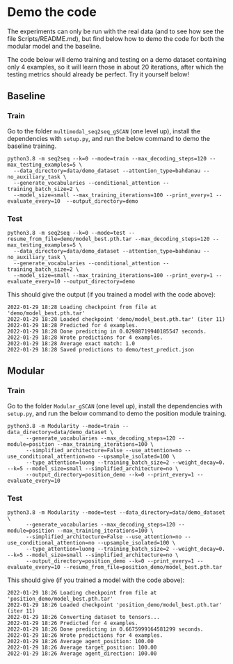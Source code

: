 # Demo the code
The experiments can only be run with the real data (and to see how see the file Scripts/README.md), but find below how to demo the code for both the modular model and the baseline.

The code below will demo training and testing on a demo dataset containing only 4 examples, so it will learn those in about 20 iterations, after which
the testing metrics should already be perfect. Try it yourself below!

## Baseline

### Train

Go to the folder `multimodal_seq2seq_gSCAN` (one level up), install the dependencies with `setup.py`, and run the below command to demo the baseline training.
```
python3.8 -m seq2seq --k=0 --mode=train --max_decoding_steps=120 --max_testing_examples=5 \
  --data_directory=data/demo_dataset --attention_type=bahdanau --no_auxiliary_task \
  --generate_vocabularies --conditional_attention --training_batch_size=2 \
  --model_size=small --max_training_iterations=100 --print_every=1 --evaluate_every=10  --output_directory=demo
```

### Test

```
python3.8 -m seq2seq --k=0 --mode=test --resume_from_file=demo/model_best.pth.tar --max_decoding_steps=120 --max_testing_examples=5 \
  --data_directory=data/demo_dataset --attention_type=bahdanau --no_auxiliary_task \
  --generate_vocabularies --conditional_attention --training_batch_size=2 \
  --model_size=small --max_training_iterations=100 --print_every=1 --evaluate_every=10 --output_directory=demo
```

This should give the output (if you trained a model with the code above):

```
2022-01-29 18:28 Loading checkpoint from file at 'demo/model_best.pth.tar'
2022-01-29 18:28 Loaded checkpoint 'demo/model_best.pth.tar' (iter 11)
2022-01-29 18:28 Predicted for 4 examples.
2022-01-29 18:28 Done predicting in 0.02988719940185547 seconds.
2022-01-29 18:28 Wrote predictions for 4 examples.
2022-01-29 18:28 Average exact match: 1.0
2022-01-29 18:28 Saved predictions to demo/test_predict.json
```

## Modular

### Train

Go to the folder `Modular_gSCAN` (one level up), install the dependencies with `setup.py`, and run the below command to demo the position module training.

```
python3.8 -m Modularity --mode=train --data_directory=data/demo_dataset \
      --generate_vocabularies --max_decoding_steps=120 --module=position --max_training_iterations=100 \
      --simplified_architecture=False --use_attention=no --use_conditional_attention=no --upsample_isolated=100 \
      --type_attention=luong --training_batch_size=2 --weight_decay=0. --k=5 --model_size=small --simplified_architecture=no \
      --output_directory=position_demo --k=0 --print_every=1 --evaluate_every=10
```

### Test

```
python3.8 -m Modularity --mode=test --data_directory=data/demo_dataset \
      --generate_vocabularies --max_decoding_steps=120 --module=position --max_training_iterations=100 \
      --simplified_architecture=False --use_attention=no --use_conditional_attention=no --upsample_isolated=100 \
      --type_attention=luong --training_batch_size=2 --weight_decay=0. --k=5 --model_size=small --simplified_architecture=no \
      --output_directory=position_demo --k=0 --print_every=1 --evaluate_every=10 --resume_from_file=position_demo/model_best.pth.tar

```

This should give (if you trained a model with the code above):
```
2022-01-29 18:26 Loading checkpoint from file at 'position_demo/model_best.pth.tar'
2022-01-29 18:26 Loaded checkpoint 'position_demo/model_best.pth.tar' (iter 11)
2022-01-29 18:26 Converting dataset to tensors...
2022-01-29 18:26 Predicted for 4 examples.
2022-01-29 18:26 Done predicting in 0.6675999164581299 seconds.
2022-01-29 18:26 Wrote predictions for 4 examples.
2022-01-29 18:26 Average agent_position: 100.00
2022-01-29 18:26 Average target_position: 100.00
2022-01-29 18:26 Average agent_direction: 100.00
```

